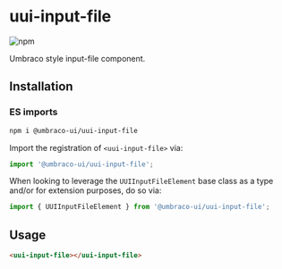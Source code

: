 # uui-input-file

![npm](https://img.shields.io/npm/v/@umbraco-ui/uui-input-file?logoColor=%231B264F)

Umbraco style input-file component.

## Installation

### ES imports

```zsh
npm i @umbraco-ui/uui-input-file
```

Import the registration of `<uui-input-file>` via:

```javascript
import '@umbraco-ui/uui-input-file';
```

When looking to leverage the `UUIInputFileElement` base class as a type and/or for extension purposes, do so via:

```javascript
import { UUIInputFileElement } from '@umbraco-ui/uui-input-file';
```

## Usage

```html
<uui-input-file></uui-input-file>
```
